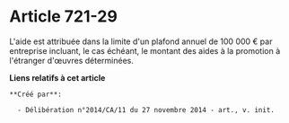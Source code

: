 # Article 721-29

L'aide est attribuée dans la limite d'un plafond annuel de 100 000 € par entreprise incluant, le cas échéant, le montant des
aides à la promotion à l'étranger d'œuvres déterminées.

**Liens relatifs à cet article**

	**Créé par**:

	  - Délibération n°2014/CA/11 du 27 novembre 2014 - art., v. init.
